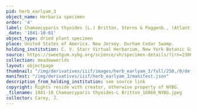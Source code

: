 ```yaml
---
pid: herb_earlyam_3
object_name: Herbaria specimen
order: '4'
label: Chamaecyparis thyoides (L.) Britton, Sterns & Poggenb., (Atlantic white cedar)
_date: '1841-10-01'
object_type: dried plant specimen
place: United States of America. New Jersey. Durham Cedar Swamp.
holding_institution: C. V. Starr Virtual Herbarium, New York Botanic Garden
source: https://sweetgum.nybg.org/science/vh/specimen-details/?irn=23063
collection: meadowworlds
layout: objectpage
thumbnail: "/img/derivatives/iiif/images/herb_earlyam_3/full/250,/0/default.jpg"
manifest: "/img/derivatives/iiif/herb_earlyam_3/manifest.json"
description_from_holding_institution: see source link
copyright: Rights reside with creator, otherwise property of NYBG.
_filename: 1841-10_Chamaecyparis thyoides-L Britton_16860_NYBG.jpeg
collector: Carey, J.
---
```

